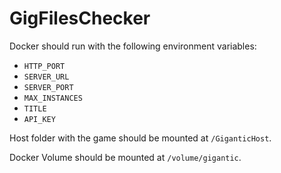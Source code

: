 # GigFilesChecker

Docker should run with the following environment variables:

- `HTTP_PORT`
- `SERVER_URL`
- `SERVER_PORT`
- `MAX_INSTANCES`
- `TITLE`
- `API_KEY`

Host folder with the game should be mounted at `/GiganticHost`.

Docker Volume should be mounted at `/volume/gigantic`.
